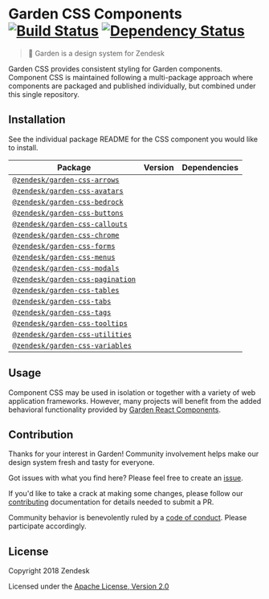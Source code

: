 # Garden CSS Components [![Build Status](https://travis-ci.com/zendeskgarden/css-components.svg?token=dDt9s6smCMgz269xNbpz&branch=master)](https://travis-ci.com/zendeskgarden/css-components) [![Dependency Status](https://img.shields.io/david/dev/zendeskgarden/css-components.svg)](https://david-dm.org/zendeskgarden/css-components?type=dev)

> :seedling: Garden is a design system for Zendesk

Garden CSS provides consistent styling for Garden components. Component
CSS is maintained following a multi-package approach where components
are packaged and published individually, but combined under this single
repository.

## Installation

See the individual package README for the CSS component you would like
to install.

Package | Version | Dependencies
------- | ------- | ------------
[`@zendesk/garden-css-arrows`](packages/arrows) |
[`@zendesk/garden-css-avatars`](packages/avatars) |
[`@zendesk/garden-css-bedrock`](packages/bedrock) |
[`@zendesk/garden-css-buttons`](packages/buttons) |
[`@zendesk/garden-css-callouts`](packages/callouts) |
[`@zendesk/garden-css-chrome`](packages/chrome) |
[`@zendesk/garden-css-forms`](packages/forms) |
[`@zendesk/garden-css-menus`](packages/menus) |
[`@zendesk/garden-css-modals`](packages/modals) |
[`@zendesk/garden-css-pagination`](packages/pagination) |
[`@zendesk/garden-css-tables`](packages/tables) |
[`@zendesk/garden-css-tabs`](packages/tabs) |
[`@zendesk/garden-css-tags`](packages/tags) |
[`@zendesk/garden-css-tooltips`](packages/tooltips) |
[`@zendesk/garden-css-utilities`](packages/utilities) |
[`@zendesk/garden-css-variables`](packages/variables) |

## Usage

Component CSS may be used in isolation or together with a variety of web
application frameworks. However, many projects will benefit from the
added behavioral functionality provided by [Garden React
Components](https://github.com/zendeskgarden/react-components).

## Contribution

Thanks for your interest in Garden! Community involvement helps make our
design system fresh and tasty for everyone.

Got issues with what you find here? Please feel free to create an
[issue](https://github.com/zendeskgarden/css-components/issues/new).

If you'd like to take a crack at making some changes, please follow our
[contributing](.github/CONTRIBUTING.md) documentation for details
needed to submit a PR.

Community behavior is benevolently ruled by a [code of
conduct](.github/CODE_OF_CONDUCT.md). Please participate accordingly.

## License

Copyright 2018 Zendesk

Licensed under the [Apache License, Version 2.0](LICENSE.md)
